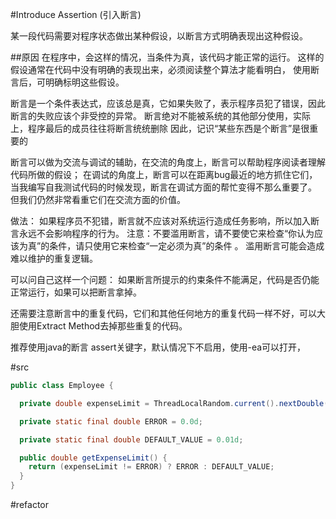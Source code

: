 #Introduce Assertion (引入断言)

某一段代码需要对程序状态做出某种假设，以断言方式明确表现出这种假设。

##原因
在程序中，会这样的情况，当条件为真，该代码才能正常的运行。
这样的假设通常在代码中没有明确的表现出来，必须阅读整个算法才能看明白，
使用断言后，可明确标明这些假设。

断言是一个条件表达式，应该总是真，它如果失败了，表示程序员犯了错误，因此断言的失败应该个非受控的异常。
断言绝对不能被系统的其他部分使用，实际上，程序最后的成员往往将断言统统删除
因此，记识“某些东西是个断言”是很重要的

断言可以做为交流与调试的辅助，在交流的角度上，断言可以帮助程序阅读者理解代码所做的假设；
在调试的角度上，断言可以在距离bug最近的地方抓住它们，
当我编写自我测试代码的时候发现，断言在调试方面的帮忙变得不那么重要了。
但我们仍然非常看重它们在交流方面的价值。

做法：
如果程序员不犯错，断言就不应该对系统运行造成任务影响，所以加入断言永远不会影响程序的行为。
注意：不要滥用断言，请不要使它来检查“你认为应该为真”的条件，请只使用它来检查“一定必须为真”的条件 。
滥用断言可能会造成难以维护的重复逻辑。

可以问自己这样一个问题：
如果断言所提示的约束条件不能满足，代码是否仍能正常运行，如果可以把断言拿掉。

还需要注意断言中的重复代码，它们和其他任何地方的重复代码一样不好，可以大胆使用Extract Method去掉那些重复的代码。


推荐使用java的断言
assert关键字，默认情况下不启用，使用-ea可以打开，


#src
```java
public class Employee {

  private double expenseLimit = ThreadLocalRandom.current().nextDouble();

  private static final double ERROR = 0.0d;

  private static final double DEFAULT_VALUE = 0.01d;

  public double getExpenseLimit() {
    return (expenseLimit != ERROR) ? ERROR : DEFAULT_VALUE;
  }
}

```

#refactor
```java

```
